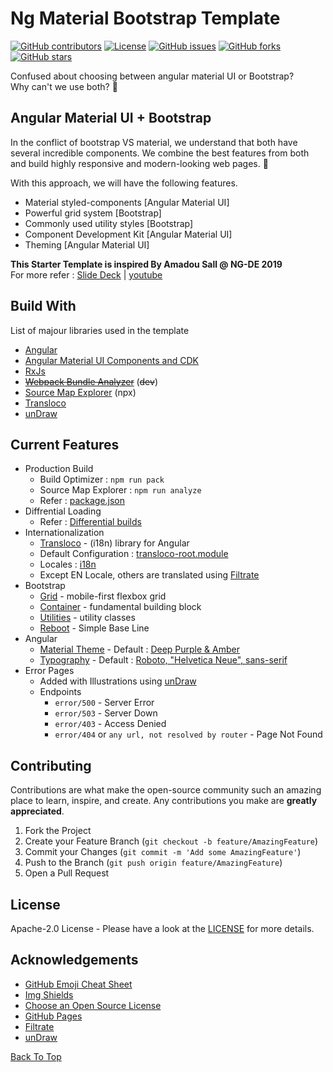 # Ng Material Bootstrap Template

[![GitHub contributors](https://img.shields.io/github/contributors/BalajiDany/ng-material-bootstrap-template.svg)](https://github.com/BalajiDany/ng-material-bootstrap-template/graphs/contributors)
[![License](https://img.shields.io/badge/License-Apache%202.0-blue.svg)](https://github.com/BalajiDany/ng-material-bootstrap-template/blob/main/LICENSE)
[![GitHub issues](https://img.shields.io/github/issues/BalajiDany/ng-material-bootstrap-template.svg)](https://github.com/BalajiDany/ng-material-bootstrap-template/issues)
[![GitHub forks](https://img.shields.io/github/forks/BalajiDany/ng-material-bootstrap-template.svg)](https://github.com/BalajiDany/ng-material-bootstrap-template/network)
[![GitHub stars](https://img.shields.io/github/stars/BalajiDany/ng-material-bootstrap-template.svg)](https://github.com/BalajiDany/ng-material-bootstrap-template/stargazers)

Confused about choosing between angular material UI or Bootstrap? <br>
Why can't we use both? :thinking:


## Angular Material UI + Bootstrap

In the conflict of bootstrap VS material, we understand that both have several incredible components. We combine the best features from both and build highly responsive and modern-looking web pages. :tada:

 With this approach, we will have the following features.

* Material styled-components [Angular Material UI]
* Powerful grid system [Bootstrap]
* Commonly used utility styles [Bootstrap]
* Component Development Kit [Angular Material UI]
* Theming [Angular Material UI]

**This Starter Template is inspired By Amadou Sall @ NG-DE 2019**<br>
For more refer : 
[Slide Deck](https://speakerdeck.com/ahasall/angular-material-or-bootstrap-stop-asking-the-question-at-ng-de-2019) | [youtube](https://www.youtube.com/watch?v=6MgOHuxz2Ow)


## Build With

List of majour libraries used in the template

- [Angular](https://angular.io)
- [Angular Material UI Components and CDK](https://material.angular.io)
- [RxJs](https://rxjs-dev.firebaseapp.com)
- ~~[Webpack Bundle Analyzer](https://www.npmjs.com/package/webpack-bundle-analyzer)~~ (~~dev~~)
- [Source Map Explorer](https://github.com/danvk/source-map-explorer) (npx)
- [Transloco](https://ngneat.github.io/transloco/)
- [unDraw](https://undraw.co)


## Current Features

- Production Build
  - Build Optimizer : `npm run pack`
  - Source Map Explorer : `npm run analyze`
  - Refer : [package.json](package.json)
- Diffrential Loading
  - Refer : [Differential builds](https://angular.io/guide/deployment#differential-loading)
- Internationalization
  - [Transloco](https://ngneat.github.io/transloco/) - (i18n) library for Angular
  - Default Configuration : [transloco-root.module](src/app/@core/transloco/transloco-root.module.ts)
  - Locales : [i18n](src/assets/i18n)
  - Except EN Locale, others are translated using [Filtrate](https://file-translate.com/en/app/json-translate)
- Bootstrap
  - [Grid](https://getbootstrap.com/docs/5.0/layout/grid/) - mobile-first flexbox grid
  - [Container](https://getbootstrap.com/docs/5.0/layout/containers/) - fundamental building block
  - [Utilities](https://getbootstrap.com/docs/5.0/utilities) - utility classes
  - [Reboot](https://getbootstrap.com/docs/5.0/content/reboot/) - Simple Base Line
- Angular
  - [Material Theme](https://material.angular.io/guide/theming) - Default : [Deep Purple & Amber](src/styles/theming.scss)
  - [Typography](https://material.angular.io/guide/typography) - Default : [Roboto, "Helvetica Neue", sans-serif](src/styles/typography.scss)
- Error Pages
  - Added with Illustrations using [unDraw](https://undraw.co)
  - Endpoints
    - `error/500` - Server Error
    - `error/503` - Server Down
    - `error/403` - Access Denied
    - `error/404` or `any url, not resolved by router` - Page Not Found


## Contributing

Contributions are what make the open-source community such an amazing place to learn, inspire, and create. Any contributions you make are **greatly appreciated**.

1. Fork the Project
2. Create your Feature Branch (`git checkout -b feature/AmazingFeature`)
3. Commit your Changes (`git commit -m 'Add some AmazingFeature'`)
4. Push to the Branch (`git push origin feature/AmazingFeature`)
5. Open a Pull Request


## License

Apache-2.0 License - Please have a look at the [LICENSE](LICENSE) for more details.

## Acknowledgements

* [GitHub Emoji Cheat Sheet](https://www.webpagefx.com/tools/emoji-cheat-sheet)
* [Img Shields](https://shields.io)
* [Choose an Open Source License](https://choosealicense.com)
* [GitHub Pages](https://pages.github.com)
* [Filtrate](https://file-translate.com/en/app/json-translate)
* [unDraw](https://undraw.co)

[Back To Top](#ng-material-bootstrap-template)
